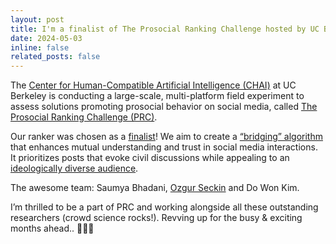 ```yaml
---
layout: post
title: I'm a finalist of The Prosocial Ranking Challenge hosted by UC Berkeley CHAI! 
date: 2024-05-03
inline: false 
related_posts: false
---
```



The [Center for Human-Compatible Artificial Intelligence (CHAI)](https://humancompatible.ai/) at UC Berkeley is conducting a large-scale, multi-platform field experiment to assess solutions promoting prosocial behavior on social media, called [The Prosocial Ranking Challenge (PRC)](https://humancompatible.ai/news/2024/01/18/the-prosocial-ranking-challenge-60000-in-prizes-for-better-social-media-algorithms/). 

Our ranker was chosen as a [finalist](https://rankingchallenge.substack.com/p/announcing-the-finalists-of-the-prosocial)! We aim to create a [“bridging” algorithm](https://bridging.systems/) that enhances mutual understanding and trust in social media interactions. It prioritizes posts that evoke civil discussions while appealing to an [ideologically diverse audience](https://www.nature.com/articles/s41562-021-01276-5). 

The awesome team: Saumya Bhadani, [Ozgur Seckin](https://www.ozgurcanseckin.com/) and Do Won Kim. 

I’m thrilled to be a part of PRC and working alongside all these outstanding researchers (crowd science rocks!). Revving up for the busy & exciting months ahead.. 🏃‍♀️‍➡️
